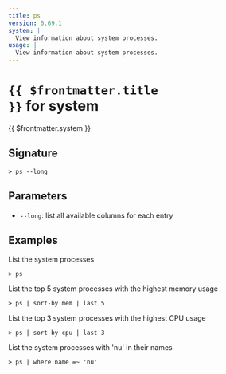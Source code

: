```yaml
---
title: ps
version: 0.69.1
system: |
  View information about system processes.
usage: |
  View information about system processes.
---
```


# <code>{{ $frontmatter.title }}</code> for system

<div style='white-space: pre-wrap;margin-top: 10px'>{{ $frontmatter.system }}</div>

## Signature

```> ps --long```

## Parameters

 -  `--long`: list all available columns for each entry

## Examples

List the system processes
```shell
> ps
```

List the top 5 system processes with the highest memory usage
```shell
> ps | sort-by mem | last 5
```

List the top 3 system processes with the highest CPU usage
```shell
> ps | sort-by cpu | last 3
```

List the system processes with 'nu' in their names
```shell
> ps | where name =~ 'nu'
```
